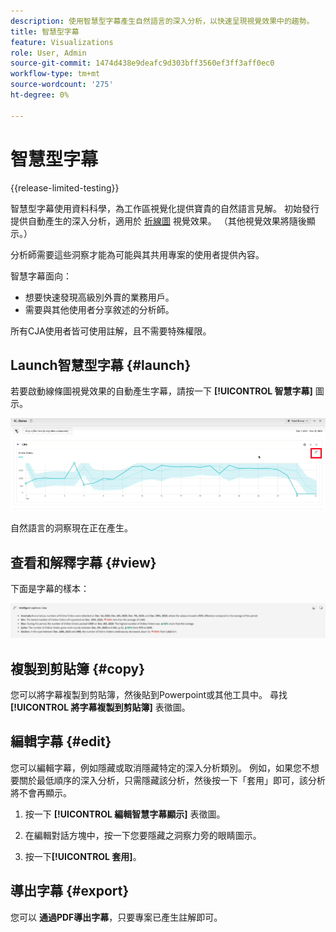 ```yaml
---
description: 使用智慧型字幕產生自然語言的深入分析，以快速呈現視覺效果中的趨勢。
title: 智慧型字幕
feature: Visualizations
role: User, Admin
source-git-commit: 1474d438e9deafc9d303bff3560ef3ff3aff0ec0
workflow-type: tm+mt
source-wordcount: '275'
ht-degree: 0%

---
```



# 智慧型字幕

{{release-limited-testing}}

智慧型字幕使用資料科學，為工作區視覺化提供寶貴的自然語言見解。 初始發行提供自動產生的深入分析，適用於 [折線圖](line.md) 視覺效果。 （其他視覺效果將隨後顯示。）

分析師需要這些洞察才能為可能與其共用專案的使用者提供內容。

智慧字幕面向：

* 想要快速發現高級別外賣的業務用戶。
* 需要與其他使用者分享敘述的分析師。

所有CJA使用者皆可使用註解，且不需要特殊權限。

## Launch智慧型字幕 {#launch}

若要啟動線條圖視覺效果的自動產生字幕，請按一下 **[!UICONTROL 智慧字幕]** 圖示。

![啟動智慧型字幕](assets/intell-caps-1.png)

自然語言的洞察現在正在產生。

## 查看和解釋字幕 {#view}

下面是字幕的樣本：

![字幕](assets/captions.png)


## 複製到剪貼簿 {#copy}

您可以將字幕複製到剪貼簿，然後貼到Powerpoint或其他工具中。 尋找 **[!UICONTROL 將字幕複製到剪貼簿]** 表徵圖。

## 編輯字幕 {#edit}

您可以編輯字幕，例如隱藏或取消隱藏特定的深入分析類別。 例如，如果您不想要關於最低順序的深入分析，只需隱藏該分析，然後按一下「套用」即可，該分析將不會再顯示。

1. 按一下 **[!UICONTROL 編輯智慧字幕顯示]** 表徵圖。

1. 在編輯對話方塊中，按一下您要隱藏之洞察力旁的眼睛圖示。

1. 按一下&#x200B;**[!UICONTROL 套用]**。

## 導出字幕 {#export}

您可以 **通過PDF導出字幕**，只要專案已產生註解即可。

